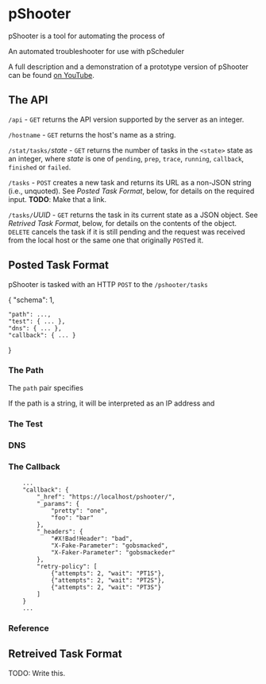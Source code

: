 
# pShooter

pShooter is a tool for automating the process of 

An automated troubleshooter for use with pScheduler

A full description and a demonstration of a prototype version of
pShooter can be found [on
YouTube](https://www.youtube.com/watch?v=2HUY6b5T9DM).

## The API


`/api` - `GET` returns the API version supported by the server as an
integer.

`/hostname` - `GET` returns the host's name as a string.

`/stat/tasks/`_state_ - `GET` returns the number of tasks in the
`<state>` state as an integer, where _state_ is one of `pending`,
`prep`, `trace`, `running`, `callback`, `finished` or `failed`.



`/tasks` - `POST` creates a new task and returns its URL as a non-JSON
string (i.e., unquoted).  See _Posted Task Format_, below, for details
on the required input.  **TODO**: Make that a link.

`/tasks/`_UUID_ - `GET` returns the task in its current state as a
JSON object.  See _Retrived Task Format_, below, for details on the
contents of the object.  `DELETE` cancels the task if it is still
pending and the request was received from the local host or the same
one that originally `POST`ed it.


## Posted Task Format

pShooter is tasked with an HTTP `POST` to the `/pshooter/tasks` 


{
    "schema": 1,

    "path": ...,
    "test": { ... },
    "dns": { ... },
    "callback": { ... }
}

### The Path

The `path` pair specifies

If the path is a string, it will be interpreted as an IP address and 


### The Test


### DNS


### The Callback

```
    ...
    "callback": {
        "_href": "https://localhost/pshooter/",
        "_params": {
            "pretty": "one",
            "foo": "bar"
        },
        "_headers": {
            "#X!Bad!Header": "bad",
            "X-Fake-Parameter": "gobsmacked",
            "X-Faker-Parameter": "gobsmackeder"
        },
        "retry-policy": [
            {"attempts": 2, "wait": "PT1S"},
            {"attempts": 2, "wait": "PT2S"},
            {"attempts": 2, "wait": "PT3S"}
        ]
    }
    ...
```


### Reference


## Retreived Task Format

TODO: Write this.